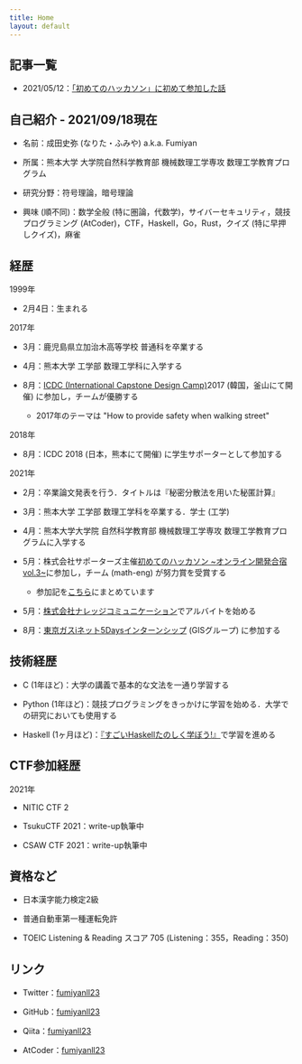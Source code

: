 ```yaml
---
title: Home
layout: default
---
```


<!-- ※英語版は [こちら](https://fumiyanll23.github.io/docs/index_en.html)． -->

## 記事一覧

- 2021/05/12：[「初めてのハッカソン」に初めて参加した話](https://fumiyanll23.github.io/posts/2021-05-12_hackathon2021-vol3.html)

## 自己紹介 - 2021/09/18現在

- 名前：成田史弥 (なりた・ふみや) a.k.a. Fumiyan

- 所属：熊本大学 大学院自然科学教育部 機械数理工学専攻 数理工学教育プログラム

- 研究分野：符号理論，暗号理論

- 興味 (順不同)：数学全般 (特に圏論，代数学)，サイバーセキュリティ，競技プログラミング (AtCoder)，CTF，Haskell，Go，Rust，クイズ (特に早押しクイズ)，麻雀

## 経歴

1999年

- 2月4日：生まれる

2017年

- 3月：鹿児島県立加治木高等学校 普通科を卒業する

- 4月：熊本大学 工学部 数理工学科に入学する

- 8月：[ICDC (International Capstone Design Camp)](https://www.eng.kumamoto-u.ac.jp/international/icdc/)2017 (韓国，釜山にて開催) に参加し，チームが優勝する

  - 2017年のテーマは "How to provide safety when walking street"

2018年

- 8月：ICDC 2018 (日本，熊本にて開催) に学生サポーターとして参加する

2021年

- 2月：卒業論文発表を行う．タイトルは『秘密分散法を用いた秘匿計算』

- 3月：熊本大学 工学部 数理工学科を卒業する．学士 (工学)

- 4月：熊本大学大学院 自然科学教育部 機械数理工学専攻 数理工学教育プログラムに入学する

- 5月：株式会社サポーターズ主催[初めてのハッカソン ~オンライン開発合宿vol.3~](https://talent.supporterz.jp/events/d1a92db9-5a22-4e3b-a441-ae9669fe79c4/)に参加し，チーム (math-eng) が努力賞を受賞する

  - 参加記を[こちら](https://fumiyanll23.github.io/posts/2021-05-12_hackathon2021-vol3.html)にまとめています

- 5月：[株式会社ナレッジコミュニケーション](https://www.knowledgecommunication.jp/)でアルバイトを始める

- 8月：[東京ガスiネット5Daysインターンシップ](http://tginet-recruit.jp/internship/information.html) (GISグループ) に参加する

## 技術経歴

- C (1年ほど)：大学の講義で基本的な文法を一通り学習する

- Python (1年ほど)：競技プログラミングをきっかけに学習を始める．大学での研究においても使用する

- Haskell (1ヶ月ほど)：[『すごいHaskellたのしく学ぼう!』](https://www.amazon.co.jp/%E3%81%99%E3%81%94%E3%81%84Haskell%E3%81%9F%E3%81%AE%E3%81%97%E3%81%8F%E5%AD%A6%E3%81%BC%E3%81%86-Miran-Lipova%C4%8Da/dp/4274068854/ref=sr_1_1?__mk_ja_JP=%E3%82%AB%E3%82%BF%E3%82%AB%E3%83%8A&keywords=%E3%81%99%E3%81%94%E3%81%84haskell&qid=1617610983&sr=8-1)で学習を進める

## CTF参加経歴

2021年

- NITIC CTF 2

- TsukuCTF 2021：write-up執筆中

- CSAW CTF 2021：write-up執筆中

## 資格など

- 日本漢字能力検定2級

- 普通自動車第一種運転免許

- TOEIC Listening & Reading スコア 705 (Listening：355，Reading：350)

## リンク

- Twitter：[fumiyanll23](https://twitter.com/fumiyanll23)

- GitHub：[fumiyanll23](https://github.com/fumiyanll23)

- Qiita：[fumiyanll23](https://qiita.com/fumiyanll23)

- AtCoder：[fumiyanll23](https://atcoder.jp/users/fumiyanll23)
